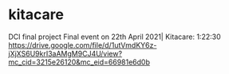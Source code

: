 # kitacare
DCI final project 
Final event on 22th April 2021| Kitacare: 1:22:30 https://drive.google.com/file/d/1utVmdKY6z-jXjXS6U9krI3aAMgM9CJ4U/view?mc_cid=3215e26120&mc_eid=66981e6d0b

